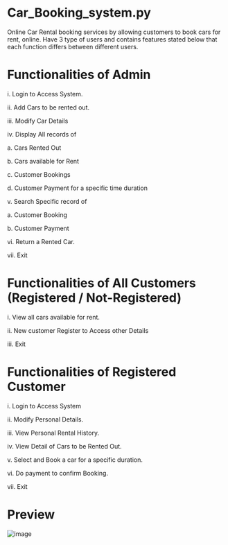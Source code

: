 # Car_Booking_system.py
Online Car Rental booking services by allowing customers to book cars for rent, online. 
Have 3 type of users and contains features stated below that each function differs between different users.

# Functionalities of Admin

i.	Login to Access System.

ii.	Add Cars to be rented out.

iii.	Modify Car Details

iv.	Display All records of

a.	Cars Rented Out

b.	Cars available for Rent

c.	Customer Bookings

d.	Customer Payment for a specific time duration

v.	Search Specific record of

a.	Customer Booking

b.	Customer Payment

vi.	Return a Rented Car.

vii.	Exit 

# Functionalities of All Customers (Registered / Not-Registered)

i.	View all cars available for rent. 

ii.	New customer Register to Access other Details

iii.	Exit

# Functionalities of Registered Customer

i.	Login to Access System

ii.	Modify Personal Details.

iii.	View Personal Rental History.

iv.	View Detail of Cars to be Rented Out.

v.	Select and Book a car for a specific duration.

vi.	Do payment to confirm Booking. 

vii.	Exit

# Preview

![image](https://user-images.githubusercontent.com/74132232/134377949-dc07315f-e181-46b3-bb25-a771b0ccd3eb.png)

